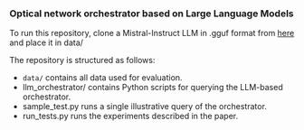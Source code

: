 ### Optical network orchestrator based on Large Language Models

To run this repository, clone a Mistral-Instruct LLM in .gguf format from [here](https://huggingface.co/TheBloke/Mistral-7B-Instruct-v0.2-GGUF) and place it in data/

The repository is structured as follows:
- `data/` contains all data used for evaluation.
- llm_orchestrator/ contains Python scripts for querying the LLM-based orchestrator.
- sample_test.py runs a single illustrative query of the orchestrator.
- run_tests.py runs the experiments described in the paper.
